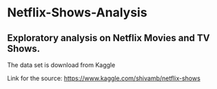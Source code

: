 # Netflix-Shows-Analysis

## Exploratory analysis on Netflix Movies and TV Shows.

The data set is download from Kaggle

Link for the source: https://www.kaggle.com/shivamb/netflix-shows
